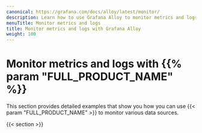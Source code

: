 ```yaml
---
canonical: https://grafana.com/docs/alloy/latest/monitor/
description: Learn how to use Grafana Alloy to monitor metrics and logs
menuTitle: Monitor metrics and logs
title: Monitor metrics and logs with Grafana Alloy
weight: 100
---
```


# Monitor metrics and logs with {{% param "FULL_PRODUCT_NAME" %}}
<!-- # Monitor metrics, logs, traces, and profiles with {{% param "FULL_PRODUCT_NAME" %}} -->

This section provides detailed examples that show you how you can use {{< param "FULL_PRODUCT_NAME" >}} to monitor various data sources.

{{< section >}}
